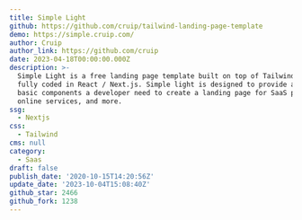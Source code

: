 ```yaml
---
title: Simple Light
github: https://github.com/cruip/tailwind-landing-page-template
demo: https://simple.cruip.com/
author: Cruip
author_link: https://github.com/cruip
date: 2023-04-18T00:00:00.000Z
description: >-
  Simple Light is a free landing page template built on top of TailwindCSS and
  fully coded in React / Next.js. Simple light is designed to provide all the
  basic components a developer need to create a landing page for SaaS products,
  online services, and more.
ssg:
  - Nextjs
css:
  - Tailwind
cms: null
category:
  - Saas
draft: false
publish_date: '2020-10-15T14:20:56Z'
update_date: '2023-10-04T15:08:40Z'
github_star: 2466
github_fork: 1238
---
```

